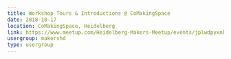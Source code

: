 ```yaml
---
title: Workshop Tours & Introductions @ CoMakingSpace
date: 2018-10-17
location: CoMakingSpace, Heidelberg
link: https://www.meetup.com/Heidelberg-Makers-Meetup/events/jplwdpyxnbwb/
usergroup: makershd
type: usergroup
---
```

